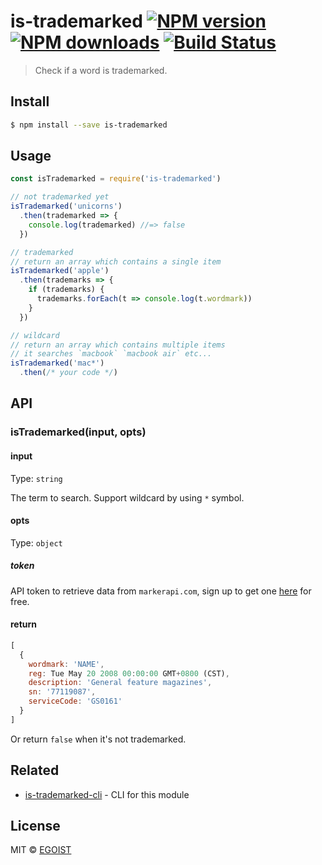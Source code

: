 # is-trademarked [![NPM version](https://img.shields.io/npm/v/is-trademarked.svg)](https://npmjs.com/package/is-trademarked) [![NPM downloads](https://img.shields.io/npm/dm/is-trademarked.svg)](https://npmjs.com/package/is-trademarked) [![Build Status](https://img.shields.io/circleci/project/egoist/is-trademarked/master.svg)](https://circleci.com/gh/egoist/is-trademarked)

> Check if a word is trademarked.

## Install

```bash
$ npm install --save is-trademarked
```

## Usage

```js
const isTrademarked = require('is-trademarked')

// not trademarked yet
isTrademarked('unicorns')
  .then(trademarked => {
    console.log(trademarked) //=> false
  })

// trademarked
// return an array which contains a single item
isTrademarked('apple')
  .then(trademarks => {
    if (trademarks) {
      trademarks.forEach(t => console.log(t.wordmark))
    }
  })

// wildcard
// return an array which contains multiple items
// it searches `macbook` `macbook air` etc...
isTrademarked('mac*')
  .then(/* your code */)
```

## API

### isTrademarked(input, opts)

#### input

Type: `string`

The term to search. Support wildcard by using `*` symbol.

#### opts

Type: `object`

##### token

API token to retrieve data from `markerapi.com`, sign up to get one [here](http://www.markerapi.com/) for free.

#### return

```js
[
  {
    wordmark: 'NAME',
    reg: Tue May 20 2008 00:00:00 GMT+0800 (CST),
    description: 'General feature magazines',
    sn: '77119087',
    serviceCode: 'GS0161'
  }
]
```

Or return `false` when it's not trademarked.

## Related

- [is-trademarked-cli](https://github.com/egoist/is-trademarked-cli) - CLI for this module

## License

MIT © [EGOIST](https://github.com/egoist)

